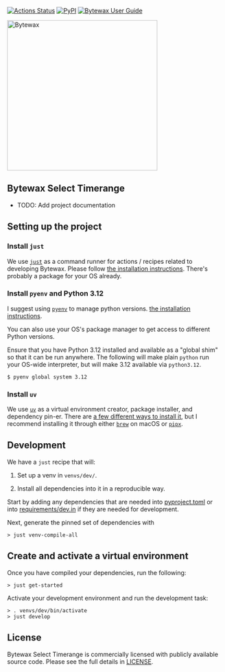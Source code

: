 [![Actions Status](https://github.com/bytewax/bytewax-select-timerange/workflows/CI/badge.svg)](https://github.com/bytewax/bytewax-select-timerange/actions)
[![PyPI](https://img.shields.io/pypi/v/bytewax-select-timerange.svg?style=flat-square)](https://pypi.org/project/bytewax-select-timerange/)
[![Bytewax User Guide](https://img.shields.io/badge/user-guide-brightgreen?style=flat-square)](https://docs.bytewax.io/stable/guide/index.html)

<picture>
  <source media="(prefers-color-scheme: dark)" srcset="https://github.com/bytewax/bytewax/assets/53014647/cd47293b-72c9-423c-b010-2c4990206c60" width="350">
  <source media="(prefers-color-scheme: light)" srcset="https://github.com/bytewax/bytewax/assets/53014647/f376c9e8-5bd4-4563-ba40-3df8761b13fc" width="350">
  <img alt="Bytewax">
</picture>

## Bytewax Select Timerange

* TODO: Add project documentation

## Setting up the project

### Install `just`

We use [`just`](https://just.systems/man/en/) as a command runner for
actions / recipes related to developing Bytewax. Please follow [the
installation
instructions](https://github.com/casey/just?tab=readme-ov-file#installation).
There's probably a package for your OS already.

### Install `pyenv` and Python 3.12

I suggest using [`pyenv`](https://github.com/pyenv/pyenv)
to manage python versions.
[the installation instructions](https://github.com/pyenv/pyenv?tab=readme-ov-file#installation).

You can also use your OS's package manager to get access to different
Python versions.

Ensure that you have Python 3.12 installed and available as a "global
shim" so that it can be run anywhere. The following will make plain
`python` run your OS-wide interpreter, but will make 3.12 available
via `python3.12`.

```console
$ pyenv global system 3.12
```

### Install `uv`

We use [`uv`](https://github.com/astral-sh/uv) as a virtual
environment creator, package installer, and dependency pin-er. There
are [a few different ways to install
it](https://github.com/astral-sh/uv?tab=readme-ov-file#getting-started),
but I recommend installing it through either
[`brew`](https://brew.sh/) on macOS or
[`pipx`](https://pipx.pypa.io/stable/).

## Development

We have a `just` recipe that will:

1. Set up a venv in `venvs/dev/`.

2. Install all dependencies into it in a reproducible way.

Start by adding any dependencies that are needed into [pyproject.toml](pyproject.toml) or into
[requirements/dev.in](requirements/dev.in) if they are needed for development.

Next, generate the pinned set of dependencies with

```console
> just venv-compile-all
```

## Create and activate a virtual environment

Once you have compiled your dependencies, run the following:

```console
> just get-started
```

Activate your development environment and run the development task:

```console
> . venvs/dev/bin/activate
> just develop
```

## License

Bytewax Select Timerange is commercially licensed with publicly available source code. Please see the full details in [LICENSE](./LICENSE.md).
